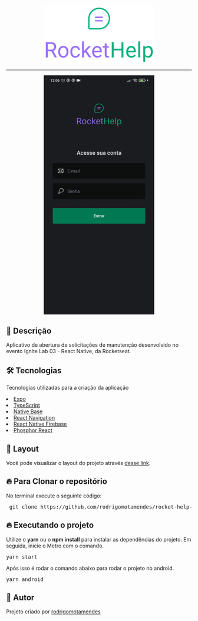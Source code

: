 <p align="center">
  <img src="https://raw.githubusercontent.com/rodrigomotamendes/rocket-help-ignite-lab-rn/2562ab4c4daafb9d3a0a68513c1488ebfa012507/src/assets/logo_primary.svg" width="300">
</p>

<hr size="2" width="100%" align="center" noshade>

  <p align="center">
   <img src="src/assets/rocket_help_ignite_lab_rn.gif" width="300">
  </p>

<h2>🚀 Descrição</h2>

  <p>Aplicativo de abertura de solicitações de manutenção desenvolvido no evento Ignite Lab 03 - React Native, da Rocketseat.</p>

<h2>🛠 Tecnologias</h2>

<p> Tecnologias utilizadas para a criação da aplicação</p>

<u>
 <li>
  <a href='https://expo.dev/' target="_blank" rel="nofollow">Expo</a>
 </li>
 <li>
  <a href='https://www.typescriptlang.org/' target="_blank" rel="nofollow">TypeScript</a>
 </li>
 <li>
  <a href='https://nativebase.io/' target="_blank" rel="nofollow">Native Base</a>
 </li>
 <li>
  <a href='https://reactnavigation.org/' target="_blank" rel="nofollow">React Navigation</a>
 </li>
 <li>
  <a href='https://rnfirebase.io/' target="_blank" rel="nofollow">React Native Firebase</a>
 </li>
 <li>
  <a href='https://phosphoricons.com/' target="_blank" rel="nofollow">Phosphor React</a>
 </li>
</u>

<h2>🔖 Layout</h2>

Você pode visualizar o layout do projeto através [desse link](https://www.figma.com/file/TkQ86BKXyiNcuwDrvHZoA9/Rocket-Help---Ignite-Lab-(Community)?node-id=37%3A6).

<h2>🔥 Para Clonar o repositório</h2>

<p>No terminal execute o seguinte código: </p>

<div class="highlight highlight-source-shell">
 <pre>
 git clone https://github.com/rodrigomotamendes/rocket-help-ignite-lab-rn
</pre>

</div>

<h2>🔥 Executando o projeto</h2>

<p>Utilize o <b>yarn</b> ou o <b>npm install</b> para instalar as dependências do projeto.
Em seguida, inicie o Metro com o comando. </p>

<div class="highlight highlight-source-shell">
<pre>
yarn start
</pre>
</div>

<p>Após isso é rodar o comando abaixo para rodar o projeto no android.</p>

<div class="highlight highlight-source-shell">
<pre>
yarn android
</pre>
</div>

<h2>💜 Autor</h2>

<p>Projeto criado por <a href='https://www.linkedin.com/in/rodrigo-mota-mendes/' rel="nofollow">rodrigomotamendes</a></p>
